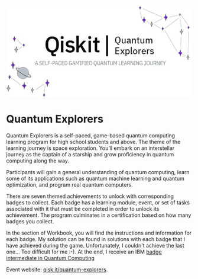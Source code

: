 ![Image](images/qe_banner.jpg)
# Quantum Explorers

Quantum Explorers is a self-paced, game-based quantum computing learning program for high school students and above. The theme of the learning journey is space exploration. You’ll embark on an interstellar journey as the captain of a starship and grow proficiency in quantum computing along the way.

Participants will gain a general understanding of quantum computing, learn some of its applications such as quantum machine learning and quantum optimization, and program real quantum computers.

There are seven themed achievements to unlock with corresponding badges to collect. Each badge has a learning module, event, or set of tasks associated with it that must be completed in order to unlock its achievement. The program culminates in a certification based on how many badges you collect.

In the section of Workbook, you will find the instructions and information for each badge. My solution can be found in solutions with each badge that I have achieved during the game. Unfortunately, I couldn't achieve the last one... Too difficult for me :-). At the end, I receive an IBM [badge intermediate in Quantum Computing](https://www.credly.com/badges/1559e3df-25da-4c98-b209-bc2cb54b897d/public_url) 


Event website: [qisk.it/quantum-explorers](http://qisk.it/quantum-explorers).




